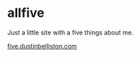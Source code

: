 # allfive

Just a little site with a five things about me.


[five.dustinbelliston.com](http://five.dustinbelliston.com)
